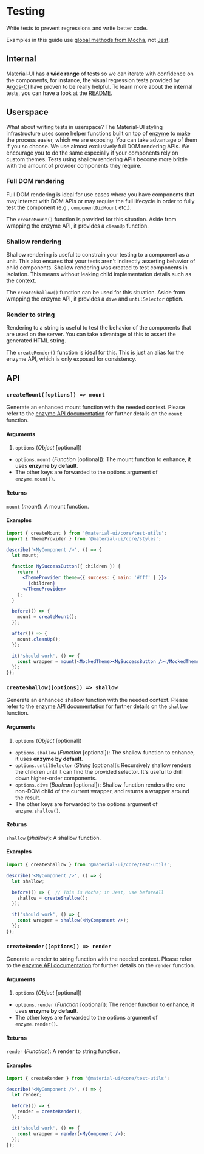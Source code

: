 # Testing

<p class="description">Write tests to prevent regressions and write better code.</p>

Examples in this guide use [global methods from Mocha](https://mochajs.org/api/global.html), not [Jest](https://jestjs.io/docs/en/api).

## Internal

Material-UI has **a wide range** of tests so we can
iterate with confidence on the components, for instance, the visual regression tests provided by [Argos-CI](https://www.argos-ci.com/Foso/material-ui) have proven to be really helpful.
To learn more about the internal tests, you can have a look at the [README](https://github.com/Foso/material-ui/blob/master/test/README.md).

## Userspace

What about writing tests in userspace? The Material-UI styling infrastructure uses some helper functions built on top of [enzyme](https://github.com/airbnb/enzyme) to make the process easier, which we are exposing. You can take advantage of them if you so choose.
We use almost exclusively full DOM rendering APIs. We encourage you to do the same especially
if your components rely on custom themes. Tests using shallow rendering APIs become more brittle
with the amount of provider components they require.

### Full DOM rendering

Full DOM rendering is ideal for use cases where you have components that may interact with DOM APIs or may require the full lifecycle in order to fully test the component (e.g., `componentDidMount` etc.).

The `createMount()` function is provided for this situation.
Aside from wrapping the enzyme API, it provides a `cleanUp` function.

### Shallow rendering

Shallow rendering is useful to constrain your testing to a component as a unit. This also ensures that your tests aren't indirectly asserting behavior of child components.
Shallow rendering was created to test components in isolation. This means without leaking child implementation details such as the context.

The `createShallow()` function can be used for this situation. Aside from wrapping the enzyme API, it provides a `dive` and `untilSelector` option.

### Render to string

Rendering to a string is useful to test the behavior of the components that are used on the server.
You can take advantage of this to assert the generated HTML string.

The `createRender()` function is ideal for this. This is just an alias for the enzyme API, which is only exposed for consistency.

## API

### `createMount([options]) => mount`

Generate an enhanced mount function with the needed context.
Please refer to the [enzyme API documentation](https://airbnb.io/enzyme/docs/api/mount.html) for further details on the `mount` function.

#### Arguments

1. `options` (*Object* [optional])
  - `options.mount` (*Function* [optional]): The mount function to enhance, it uses **enzyme by default**.
  - The other keys are forwarded to the options argument of `enzyme.mount()`.

#### Returns

`mount` (*mount*): A mount function.

#### Examples

```jsx
import { createMount } from '@material-ui/core/test-utils';
import { ThemeProvider } from '@material-ui/core/styles';

describe('<MyComponent />', () => {
  let mount;

  function MySuccessButton({ children }) {
    return (
      <ThemeProvider theme={{ success: { main: '#fff' } }}>
        {children}
      </ThemeProvider>
    );
  }

  before(() => {
    mount = createMount();
  });

  after(() => {
    mount.cleanUp();
  });

  it('should work', () => {
    const wrapper = mount(<MockedTheme><MySuccessButton /></MockedTheme>);
  });
});
```


### `createShallow([options]) => shallow`

Generate an enhanced shallow function with the needed context.
Please refer to the [enzyme API documentation](https://airbnb.io/enzyme/docs/api/shallow.html) for further details on the `shallow` function.


#### Arguments

1. `options` (*Object* [optional])
  - `options.shallow` (*Function* [optional]): The shallow function to enhance, it uses **enzyme by default**.
  - `options.untilSelector` (*String* [optional]): Recursively shallow renders the children until it can find the provided selector. It's useful to drill down higher-order components.
  - `options.dive` (*Boolean* [optional]): Shallow function renders the one non-DOM child of the current wrapper, and returns a wrapper around the result.
  - The other keys are forwarded to the options argument of `enzyme.shallow()`.

#### Returns

`shallow` (*shallow*): A shallow function.

#### Examples

```jsx
import { createShallow } from '@material-ui/core/test-utils';

describe('<MyComponent />', () => {
  let shallow;

  before(() => {  // This is Mocha; in Jest, use beforeAll
    shallow = createShallow();
  });

  it('should work', () => {
    const wrapper = shallow(<MyComponent />);
  });
});
```

### `createRender([options]) => render`

Generate a render to string function with the needed context.
Please refer to the [enzyme API documentation](https://airbnb.io/enzyme/docs/api/render.html) for further details on the `render` function.

#### Arguments

1. `options` (*Object* [optional])
  - `options.render` (*Function* [optional]): The render function to enhance, it uses **enzyme by default**.
  - The other keys are forwarded to the options argument of `enzyme.render()`.

#### Returns

`render` (*Function*): A render to string function.

#### Examples

```jsx
import { createRender } from '@material-ui/core/test-utils';

describe('<MyComponent />', () => {
  let render;

  before(() => {
    render = createRender();
  });

  it('should work', () => {
    const wrapper = render(<MyComponent />);
  });
});
```
